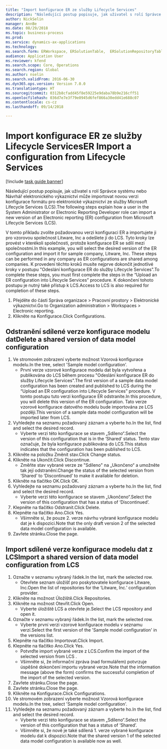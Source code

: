 ```yaml
--- 
title: "Import konfigurace ER ze služby Lifecycle Services"
description: "Následující postup popisuje, jak uživatel s rolí Správce systému nebo Návrhář elektronického výkaznictví může importovat novou verzi konfigurace formátu pro elektronické výkaznictví ze služby Microsoft Lifecycle Services (LCS)."
author: NickSelin
manager: AnnBe
ms.date: 08/29/2018
ms.topic: business-process
ms.prod: 
ms.service: dynamics-ax-applications
ms.technology: 
ms.search.form: ERWorkspace, ERSolutionTable,  ERSolutionRepositoryTable, ERSolutionImport
audience: Application User
ms.reviewer: kfend
ms.search.scope: Core, Operations
ms.search.region: Global
ms.author: nselin
ms.search.validFrom: 2016-06-30
ms.dyn365.ops.version: Version 7.0.0
ms.translationtype: HT
ms.sourcegitcommit: 0312b8cfadd45f8e59225e9daba78b9e216cff51
ms.openlocfilehash: 036d7e7e3f79e0945d6fef866a30edd41e688c07
ms.contentlocale: cs-cz
ms.lasthandoff: 09/14/2018

---
```


# <a name="er-import-a-configuration-from-lifecycle-services"></a><span data-ttu-id="f3bd0-103">Import konfigurace ER ze služby Lifecycle Services</span><span class="sxs-lookup"><span data-stu-id="f3bd0-103">ER Import a configuration from Lifecycle Services</span></span>

[!include [task guide banner](../../includes/task-guide-banner.md)]

<span data-ttu-id="f3bd0-104">Následující postup popisuje, jak uživatel s rolí Správce systému nebo Návrhář elektronického výkaznictví může importovat novou verzi konfigurace formátu pro elektronické výkaznictví ze služby Microsoft Lifecycle Services (LCS).</span><span class="sxs-lookup"><span data-stu-id="f3bd0-104">The following steps explain how a user in the System Administrator or Electronic Reporting Developer role can import a new version of an Electronic reporting (ER) configuration from Microsoft Lifecycle Services (LCS).</span></span>

<span data-ttu-id="f3bd0-105">V tomto příkladu zvolíte požadovanou verzi konfiguraci ER a importujete ji pro vzorovou společnost Litware, Inc a odešlete ji do LCS. Tyto kroky lze provést v kterékoli společnosti, protože konfigurace ER se sdílí mezi společnostmi.</span><span class="sxs-lookup"><span data-stu-id="f3bd0-105">In this example, you will select the desired version of the ER configuration and import it for sample company, Litware, Inc. These steps can be performed in any company as ER configurations are shared among companies.</span></span> <span data-ttu-id="f3bd0-106">K provedení těchto kroků musíte nejprve dokončit jednotlivé kroky v postupu "Odeslání konfigurace ER do služby Lifecycle Services".</span><span class="sxs-lookup"><span data-stu-id="f3bd0-106">To complete these steps, you must first complete the steps in the “Upload an ER configuration into Lifecycle Services” procedure.</span></span> <span data-ttu-id="f3bd0-107">K dokončení tohoto postupu je nutný také přístup k LCS.</span><span class="sxs-lookup"><span data-stu-id="f3bd0-107">Access to LCS is also required for completion of these steps.</span></span>

1. <span data-ttu-id="f3bd0-108">Přejděte do části Správa organizace > Pracovní prostory > Elektronické výkaznictví.</span><span class="sxs-lookup"><span data-stu-id="f3bd0-108">Go to Organization administration > Workspaces > Electronic reporting.</span></span>
2. <span data-ttu-id="f3bd0-109">Klikněte na Konfigurace.</span><span class="sxs-lookup"><span data-stu-id="f3bd0-109">Click Configurations.</span></span>

## <a name="delete-a-shared-version-of-data-model-configuration"></a><span data-ttu-id="f3bd0-110">Odstranění sdílené verze konfigurace modelu dat</span><span class="sxs-lookup"><span data-stu-id="f3bd0-110">Delete a shared version of data model configuration</span></span>
1. <span data-ttu-id="f3bd0-111">Ve stromovém zobrazení vyberte možnost Vzorová konfigurace modelu.</span><span class="sxs-lookup"><span data-stu-id="f3bd0-111">In the tree, select 'Sample model configuration'.</span></span>
    * <span data-ttu-id="f3bd0-112">První verze vzorové konfigurace modelu dat byla vytvořena a publikována do LCS během procesu "Odeslání konfigurace ER do služby Lifecycle Services".</span><span class="sxs-lookup"><span data-stu-id="f3bd0-112">The first version of a sample data model configuration has been created and published to LCS during the “Upload an ER configuration into Lifecycle Services” procedure.</span></span> <span data-ttu-id="f3bd0-113">V tomto postupu tuto verzi konfigurace ER odstraníte.</span><span class="sxs-lookup"><span data-stu-id="f3bd0-113">In this procedure, you will delete this version of the ER configuration.</span></span> <span data-ttu-id="f3bd0-114">Tato verze vzorové konfigurace datového modelu bude importována ze LCS později.</span><span class="sxs-lookup"><span data-stu-id="f3bd0-114">This version of a sample data model configuration will be imported later from LCS.</span></span>  
2. <span data-ttu-id="f3bd0-115">Vyhledejte na seznamu požadovaný záznam a vyberte ho.</span><span class="sxs-lookup"><span data-stu-id="f3bd0-115">In the list, find and select the desired record.</span></span>
    * <span data-ttu-id="f3bd0-116">Vyberte verzi této konfigurace se stavem „Sdíleno“.</span><span class="sxs-lookup"><span data-stu-id="f3bd0-116">Select the version of this configuration that is in the ‘Shared’ status.</span></span> <span data-ttu-id="f3bd0-117">Tento stav označuje, že byla konfigurace publikována do LCS.</span><span class="sxs-lookup"><span data-stu-id="f3bd0-117">This status indicates that the configuration has been published to LCS.</span></span>  
3. <span data-ttu-id="f3bd0-118">Klikněte na položku Změnit stav.</span><span class="sxs-lookup"><span data-stu-id="f3bd0-118">Click Change status.</span></span>
4. <span data-ttu-id="f3bd0-119">Klikněte na Ukončit.</span><span class="sxs-lookup"><span data-stu-id="f3bd0-119">Click Discontinue.</span></span>
    * <span data-ttu-id="f3bd0-120">Změňte stav vybrané verze ze "Sdíleno" na „Ukončeno“ a umožněte tak její odstranění.</span><span class="sxs-lookup"><span data-stu-id="f3bd0-120">Change the status of the selected version from ‘Shared’ to ‘Discontinued’ to make it available for deletion.</span></span>  
5. <span data-ttu-id="f3bd0-121">Klikněte na tlačítko OK.</span><span class="sxs-lookup"><span data-stu-id="f3bd0-121">Click OK.</span></span>
6. <span data-ttu-id="f3bd0-122">Vyhledejte na seznamu požadovaný záznam a vyberte ho.</span><span class="sxs-lookup"><span data-stu-id="f3bd0-122">In the list, find and select the desired record.</span></span>
    * <span data-ttu-id="f3bd0-123">Vyberte verzi této konfigurace se stavem „Ukončeno“.</span><span class="sxs-lookup"><span data-stu-id="f3bd0-123">Select the version of this configuration that has a status of ‘Discontinued’.</span></span>  
7. <span data-ttu-id="f3bd0-124">Klepněte na tlačítko Odstranit.</span><span class="sxs-lookup"><span data-stu-id="f3bd0-124">Click Delete.</span></span>
8. <span data-ttu-id="f3bd0-125">Klepněte na tlačítko Ano.</span><span class="sxs-lookup"><span data-stu-id="f3bd0-125">Click Yes.</span></span>
    * <span data-ttu-id="f3bd0-126">Všimněte si, že pouze 2. verze návrhu vybrané konfigurace modelu dat je k dispozici.</span><span class="sxs-lookup"><span data-stu-id="f3bd0-126">Note that the only draft version 2 of the selected data model configuration is available.</span></span>  
9. <span data-ttu-id="f3bd0-127">Zavřete stránku.</span><span class="sxs-lookup"><span data-stu-id="f3bd0-127">Close the page.</span></span>

## <a name="import-a-shared-version-of-data-model-configuration-from-lcs"></a><span data-ttu-id="f3bd0-128">Import sdílené verze konfigurace modelu dat z LCS</span><span class="sxs-lookup"><span data-stu-id="f3bd0-128">Import a shared version of data model configuration from LCS</span></span>
1. <span data-ttu-id="f3bd0-129">Označte v seznamu vybraný řádek.</span><span class="sxs-lookup"><span data-stu-id="f3bd0-129">In the list, mark the selected row.</span></span>
    * <span data-ttu-id="f3bd0-130">Otevřete seznam úložišť pro poskytovatele konfigurace Litware, Inc.</span><span class="sxs-lookup"><span data-stu-id="f3bd0-130">Open the list of repositories for the ‘Litware, Inc.’</span></span> <span data-ttu-id="f3bd0-131"> </span><span class="sxs-lookup"><span data-stu-id="f3bd0-131">configuration provider.</span></span>  
2. <span data-ttu-id="f3bd0-132">Klikněte na možnost Úložiště.</span><span class="sxs-lookup"><span data-stu-id="f3bd0-132">Click Repositories.</span></span>
3. <span data-ttu-id="f3bd0-133">Klikněte na možnost Otevřít.</span><span class="sxs-lookup"><span data-stu-id="f3bd0-133">Click Open.</span></span>
    * <span data-ttu-id="f3bd0-134">Vyberte úložiště LCS a otevřete je.</span><span class="sxs-lookup"><span data-stu-id="f3bd0-134">Select the LCS repository and open it.</span></span>  
4. <span data-ttu-id="f3bd0-135">Označte v seznamu vybraný řádek.</span><span class="sxs-lookup"><span data-stu-id="f3bd0-135">In the list, mark the selected row.</span></span>
    * <span data-ttu-id="f3bd0-136">Vyberte první verzi vzorové konfigurace modelu v seznamu verzí.</span><span class="sxs-lookup"><span data-stu-id="f3bd0-136">Select the first version of the 'Sample model configuration' in the versions list.</span></span>  
5. <span data-ttu-id="f3bd0-137">Klepněte na tlačítko Importovat.</span><span class="sxs-lookup"><span data-stu-id="f3bd0-137">Click Import.</span></span>
6. <span data-ttu-id="f3bd0-138">Klepněte na tlačítko Ano.</span><span class="sxs-lookup"><span data-stu-id="f3bd0-138">Click Yes.</span></span>
    * <span data-ttu-id="f3bd0-139">Potvrďte import vybrané verze z LCS.</span><span class="sxs-lookup"><span data-stu-id="f3bd0-139">Confirm the import of the selected version from LCS .</span></span>  
    * <span data-ttu-id="f3bd0-140">Všimněte si, že informační zpráva (nad formulářem) potvrzuje úspěšné dokončení importu vybrané verze.</span><span class="sxs-lookup"><span data-stu-id="f3bd0-140">Note that the information message (above the form) confirms the successful completion of the import of the selected version.</span></span>  
7. <span data-ttu-id="f3bd0-141">Zavřete stránku.</span><span class="sxs-lookup"><span data-stu-id="f3bd0-141">Close the page.</span></span>
8. <span data-ttu-id="f3bd0-142">Zavřete stránku.</span><span class="sxs-lookup"><span data-stu-id="f3bd0-142">Close the page.</span></span>
9. <span data-ttu-id="f3bd0-143">Klikněte na Konfigurace.</span><span class="sxs-lookup"><span data-stu-id="f3bd0-143">Click Configurations.</span></span>
10. <span data-ttu-id="f3bd0-144">Ve stromovém zobrazení vyberte možnost Vzorová konfigurace modelu.</span><span class="sxs-lookup"><span data-stu-id="f3bd0-144">In the tree, select 'Sample model configuration'.</span></span>
11. <span data-ttu-id="f3bd0-145">Vyhledejte na seznamu požadovaný záznam a vyberte ho.</span><span class="sxs-lookup"><span data-stu-id="f3bd0-145">In the list, find and select the desired record.</span></span>
    * <span data-ttu-id="f3bd0-146">Vyberte verzi této konfigurace se stavem „Sdíleno“.</span><span class="sxs-lookup"><span data-stu-id="f3bd0-146">Select the version of this configuration that has a status of ‘Shared’.</span></span>  
    * <span data-ttu-id="f3bd0-147">Všimněte si, že nově je také sdílená 1. verze vybrané konfigurace modelu dat k dispozici.</span><span class="sxs-lookup"><span data-stu-id="f3bd0-147">Note that the shared version 1 of the selected data model configuration is available now as well.</span></span>  


